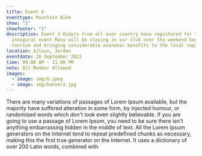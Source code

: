 ```yaml
---
title: Event 6
eventtype: Mountain Bike
show: "1"
showfooter: "1"
description: Event 3 Riders from all over country have registered for the
  inaugural event Many will be staying in our club over the weekend boosting
  tourism and bringing considerable economic benefits to the local region.
location: AJloun, Jordan
eventdate: 26 September 2022
time: 09.00 AM - 11.00 PM
note: All Member Allowed
images:
  - image: img/6.jpeg
  - image: img/banner2.jpg
---
```

<!--StartFragment-->

There are many variations of passages of Lorem Ipsum available, but the majority have suffered alteration in some form, by injected humour, or randomised words which don't look even slightly believable. If you are going to use a passage of Lorem Ipsum, you need to be sure there isn't anything embarrassing hidden in the middle of text. All the Lorem Ipsum generators on the Internet tend to repeat predefined chunks as necessary, making this the first true generator on the Internet. It uses a dictionary of over 200 Latin words, combined with 

<!--EndFragment-->